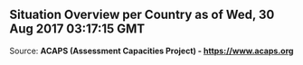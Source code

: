## Situation Overview per Country as of Wed, 30 Aug 2017 03:17:15 GMT

Source: **ACAPS (Assessment Capacities Project) - https://www.acaps.org**